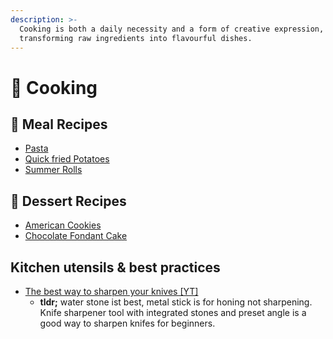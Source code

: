 ```yaml
---
description: >-
  Cooking is both a daily necessity and a form of creative expression,
  transforming raw ingredients into flavourful dishes.
---
```


# 🍳 Cooking

## 🍝 Meal Recipes

* [Pasta](pasta-bolognese.md)
* [Quick fried Potatoes](quick-fried-potatoes.md)
* [Summer Rolls](summer-rolls.md)

## 🍰 Dessert Recipes

* [American Cookies](american-cookies.md)
* [Chocolate Fondant Cake](chocolate-fondant-cake.md)

## Kitchen utensils & best practices

* [The best way to sharpen your knives \[YT\]](https://www.youtube.com/watch?v=t-\_qzsMF8RM)
  * **tldr;** water stone ist best, metal stick is for honing not sharpening. Knife sharpener tool with integrated stones and preset angle is a good way to sharpen knifes for beginners.



